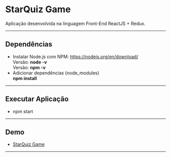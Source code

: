 # StarQuiz Game
Aplicação desenvolvida na linguagem Front-End ReactJS + Redux.

----------

## Dependências
- Instalar Node.js com NPM: https://nodejs.org/en/download/
<br>Versão: **node -v** 
<br>Versão: **npm  -v**
- Adicionar dependências (node_modules)
<br>**npm install**

----------

## Executar Aplicação
- npm start

----------

## Demo
- [StarQuiz Game][1]

----------
[1]: https://starquiz-game.herokuapp.com/
